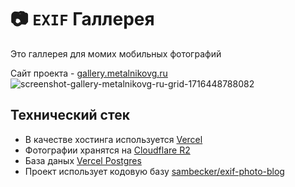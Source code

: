 # 📷 `EXIF` Галлерея
Это галлерея для момих мобильных фотографий

Сайт проекта - [gallery.metalnikovg.ru](https://gallery.metalnikovg.ru)
![screenshot-gallery-metalnikovg-ru-grid-1716448788082](https://github.com/metgen/exif-gallery/assets/41876289/f2fdd4d3-cce3-4084-8a68-f72818446142)

## Технический стек
- В качестве хостинга используется [Vercel](https://vercel.com)
- Фотографии хранятся на [Cloudflare R2](https://developers.cloudflare.com/r2)
- База даных [Vercel Postgres](https://vercel.com/docs/storage/vercel-postgres/quickstart#create-a-postgres-database)
- Проект использует кодовую базу [sambecker/exif-photo-blog](https://github.com/sambecker/exif-photo-blog)
